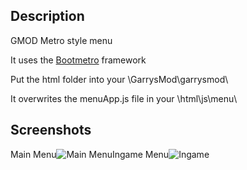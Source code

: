 Description
---------------------

GMOD Metro style menu

It uses the [Bootmetro](http://aozora.github.io/bootmetro/) framework

Put the html folder into your \GarrysMod\garrysmod\

It overwrites the menuApp.js file in your \html\js\menu\

Screenshots
---------------------

Main Menu![Main Menu](http://i.imgur.com/gV3MXCm.jpg)Ingame Menu![Ingame](http://i.imgur.com/1YiFIwm.jpg)